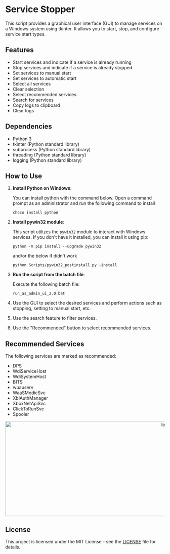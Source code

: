 # Service Stopper

This script provides a graphical user interface (GUI) to manage services on a Windows system using tkinter. It allows you to start, stop, and configure service start types.

## Features
- Start services and indicate if a service is already running
- Stop services and indicate if a service is already stopped
- Set services to manual start
- Set services to automatic start
- Select all services
- Clear selection
- Select recommended services
- Search for services
- Copy logs to clipboard
- Clear logs

## Dependencies
- Python 3
- tkinter (Python standard library)
- subprocess (Python standard library)
- threading (Python standard library)
- logging (Python standard library)

## How to Use

1. **Install Python on Windows**:

    You can install python with the command below. Open a command prompt as an administrator and run the following command to install

    ```batch
    choco install python
    ```

2. **Install pywin32 module**:

    This script utilizes the `pywin32` module to interact with Windows services. If you don't have it installed, you can install it using pip:

    ```batch
    python -m pip install --upgrade pywin32
    ```
   and/or the below if didn't work

    ```batch
    python Scripts/pywin32_postinstall.py -install
    ```

3. **Run the script from the batch file**:

    Execute the following batch file:

    ```batch
    run_as_admin_ui_2.0.bat
    ```
4. Use the GUI to select the desired services and perform actions such as stopping, setting to manual start, etc.
5. Use the search feature to filter services.
6. Use the "Recommended" button to select recommended services.

## Recommended Services
The following services are marked as recommended:
- DPS
- WdiServiceHost
- WdiSystemHost
- BITS
- wuauserv
- WaaSMedicSvc
- XblAuthManager
- XboxNetApiSvc
- ClickToRunSvc
- Spooler

<p align="Center">
<a href="#">
<img src="["https://i.gyazo.com/169474cf7529eb3767be0e0b045ba1ef.png" width="1000" height="300" alt="logo"/>
</a>
</p>

## License
This project is licensed under the MIT License - see the [LICENSE](LICENSE) file for details.
